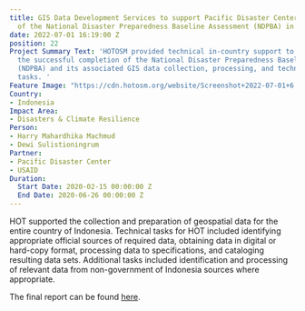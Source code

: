 ```yaml
---
title: GIS Data Development Services to support Pacific Disaster Center’s (PDC) implementation
  of the National Disaster Preparedness Baseline Assessment (NDPBA) in Indonesia
date: 2022-07-01 16:19:00 Z
position: 22
Project Summary Text: 'HOTOSM provided technical in-country support to facilitate
  the successful completion of the National Disaster Preparedness Baseline Assessment
  (NDPBA) and its associated GIS data collection, processing, and technical support
  tasks. '
Feature Image: "https://cdn.hotosm.org/website/Screenshot+2022-07-01+6.24.12+PM.png"
Country:
- Indonesia
Impact Area:
- Disasters & Climate Resilience
Person:
- Harry Mahardhika Machmud
- Dewi Sulistioningrum
Partner:
- Pacific Disaster Center
- USAID
Duration:
  Start Date: 2020-02-15 00:00:00 Z
  End Date: 2020-06-26 00:00:00 Z
---
```


HOT supported the collection and preparation of geospatial data for the entire country of Indonesia. Technical tasks for HOT included identifying appropriate official sources of required data, obtaining data in digital or hard-copy format, processing data to specifications, and cataloging resulting data sets. Additional tasks included identification and processing of relevant data from non-government of Indonesia sources where appropriate.

The final report can be found [here](https://www.pdc.org/wp-content/uploads/NDPBA_IDN_Final_Report_English.pdf).